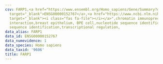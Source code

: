 ```yaml
---
csv: FARP1,<a href="https://www.ensembl.org/Homo_sapiens/Gene/Summary?db=core;g=ENSG00000152767"
  target="_blank">ENSG00000152767</a>,<a href="https://www.ncbi.nlm.nih.gov/pubmed/22863008"
  target="_blank"><i class="fas fa-file"></i></a>",chromatin immunoprecipitation assay,direct
  interaction,breast epithelium, BPE cell,nucleotide sequence identification,nucleotide
  sequence identification,transcriptional regulation,
data_alias: FARP1
data_id: ENSG00000152767
data_numevidence: 1
data_species: Homo sapiens
data_taxid: '9606'
title: FARP1
---
```


